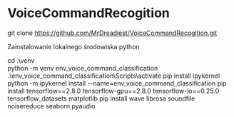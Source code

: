 # VoiceCommandRecogition

git clone https://github.com/MrDreadiest/VoiceCommandRecogition.git

Zainstalowanie lokalnego środowiska python

cd .\venv\
python -m venv env_voice_command_classification
.\env_voice_command_classification\Scripts\activate
pip install ipykernel
python -m ipykernel install --name=env_voice_command_classification
pip install tensorflow==2.8.0 tensorflow-gpu==2.8.0 tensorflow-io==0.25.0 tensorflow_datasets matplotlib
pip install wave librosa soundfile noisereduce seaborn pyaudio